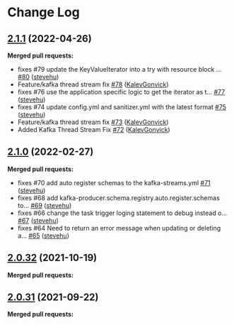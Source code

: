 # Change Log

## [2.1.1](https://github.com/networknt/light-scheduler/tree/2.1.1) (2022-04-26)


**Merged pull requests:**


- fixes \#79 update the KeyValueIterator into a try with resource block … [\#80](https://github.com/networknt/light-scheduler/pull/80) ([stevehu](https://github.com/stevehu))
- Feature/kafka thread stream fix [\#78](https://github.com/networknt/light-scheduler/pull/78) ([KalevGonvick](https://github.com/KalevGonvick))
- fixes \#76 use the application specific logic to get the iterator as t… [\#77](https://github.com/networknt/light-scheduler/pull/77) ([stevehu](https://github.com/stevehu))
- fixes \#74 update config.yml and sanitizer.yml with the latest format [\#75](https://github.com/networknt/light-scheduler/pull/75) ([stevehu](https://github.com/stevehu))
- Feature/kafka thread stream fix [\#73](https://github.com/networknt/light-scheduler/pull/73) ([KalevGonvick](https://github.com/KalevGonvick))
- Added Kafka Thread Stream Fix [\#72](https://github.com/networknt/light-scheduler/pull/72) ([KalevGonvick](https://github.com/KalevGonvick))
## [2.1.0](https://github.com/networknt/light-scheduler/tree/2.1.0) (2022-02-27)


**Merged pull requests:**


- fixes \#70 add auto register schemas to the kafka-streams.yml [\#71](https://github.com/networknt/light-scheduler/pull/71) ([stevehu](https://github.com/stevehu))
- fixes \#68 add kafka-producer.schema.registry.auto.register.schemas to… [\#69](https://github.com/networknt/light-scheduler/pull/69) ([stevehu](https://github.com/stevehu))
- fixes \#66 change the task trigger loging statement to debug instead o… [\#67](https://github.com/networknt/light-scheduler/pull/67) ([stevehu](https://github.com/stevehu))
- fixes \#64 Need to return an error message when updating or deleting a… [\#65](https://github.com/networknt/light-scheduler/pull/65) ([stevehu](https://github.com/stevehu))


## [2.0.32](https://github.com/networknt/light-scheduler/tree/2.0.32) (2021-10-19)


**Merged pull requests:**




## [2.0.31](https://github.com/networknt/light-scheduler/tree/2.0.31) (2021-09-22)


**Merged pull requests:**
